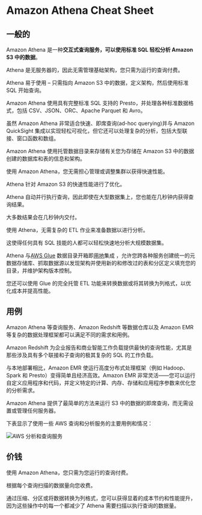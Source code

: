 # Amazon Athena Cheat Sheet

## 一般的

Amazon Athena 是一种**交互式查询服务，可以使用标准 SQL 轻松分析 Amazon S3 中的数据**。

Athena 是无服务器的，因此无需管理基础架构，您只需为运行的查询付费。

Athena 易于使用 – 只需指向 Amazon S3 中的数据，定义架构，然后使用标准 SQL 开始查询。

Amazon Athena 使用具有完整标准 SQL 支持的 Presto，并处理各种标准数据格式，包括 CSV、JSON、ORC、Apache Parquet 和 Avro。

虽然 Amazon Athena 非常适合快速、即席查询(ad-hoc querying)并与 Amazon QuickSight 集成以实现轻松可视化，但它还可以处理复杂的分析，包括大型联接、窗口函数和数组。

Amazon Athena 使用托管数据目录来存储有关您为存储在 Amazon S3 中的数据创建的数据库和表的信息和架构。

使用 Amazon Athena，您无需担心管理或调整集群以获得快速性能。

Athena 针对 Amazon S3 的快速性能进行了优化。

Athena 自动并行执行查询，因此即使在大型数据集上，您也能在几秒钟内获得查询结果。

大多数结果会在几秒钟内交付。

使用 Athena，无需复杂的 ETL 作业来准备数据以进行分析。

这使得任何具有 SQL 技能的人都可以轻松快速地分析大规模数据集。

Athena 与[AWS Glue](https://aws.amazon.com/glue/) 数据目录开箱即[用地](https://aws.amazon.com/glue/)集成 ，允许您跨各种服务创建统一的元数据存储库、抓取数据源以发现架构并使用新的和修改过的表和分区定义填充您的目录，并维护架构版本控制。

您还可以使用 Glue 的完全托管 ETL 功能来转换数据或将其转换为列格式，以优化成本并提高性能。

## 用例

Amazon Athena 等查询服务、Amazon Redshift 等数据仓库以及 Amazon EMR 等复杂的数据处理框架都可以满足不同的需求和用例。

Amazon Redshift 为企业报告和商业智能工作负载提供最快的查询性能，尤其是那些涉及具有多个联接和子查询的极其复杂的 SQL 的工作负载。

与本地部署相比，Amazon EMR 使运行高度分布式处理框架（例如 Hadoop、Spark 和 Presto）变得简单且经济高效。Amazon EMR 非常灵活——您可以运行自定义应用程序和代码，并定义特定的计算、内存、存储和应用程序参数来优化您的分析需求。

Amazon Athena 提供了最简单的方法来运行 S3 中的数据的即席查询，而无需设置或管理任何服务器。

下表显示了使用一些 AWS 查询和分析服务的主要用例和情况：

![AWS 分析和查询服务](https://cdn-digicloud.pressidium.com/wp-content/uploads/2019/10/Analytics-and-Query-Services-1024x507.jpg)

## 价钱

使用 Amazon Athena，您只需为您运行的查询付费。

根据每个查询扫描的数据量向您收费。

通过压缩、分区或将数据转换为列格式，您可以获得显着的成本节约和性能提升，因为这些操作中的每一个都减少了 Athena 需要扫描以执行查询的数据量。